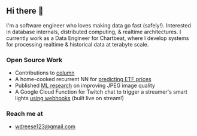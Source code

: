 ## Hi there 👋

I'm a software engineer who loves making data go fast (safely!). Interested in database internals, distributed computing, & realtime architectures. I currently work as a Data Engineer for Chartbeat, where I develop systems for processing realtime & historical data at terabyte scale.

### Open Source Work
- Contributions to [column](https://github.com/kelindar/column "")
- A home-cooked recurrent NN for [predicting ETF prices](https://github.com/Dreeseaw/Sector-Rotation-RNN "")
- Published [ML research](https://arxiv.org/pdf/1803.05863.pdf "Learned Neural Iterative Decoding for Lossy Image Compression Systems") on improving JPEG image quality
- A Google Cloud Function for Twitch chat to trigger a streamer's smart lights [using webhooks](https://gist.github.com/Dreeseaw/c83f0e5c7c6502f383913f47a0827d18 "") (built live on stream!)

### Reach me at
- wdreese123@gmail.com
